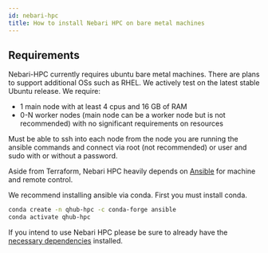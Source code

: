 ```yaml
---
id: nebari-hpc
title: How to install Nebari HPC on bare metal machines
---
```


## Requirements

Nebari-HPC currently requires ubuntu bare metal machines. There are plans to support additional OSs such as RHEL. We actively test on the latest stable Ubuntu release. We require:

- 1 main node with at least 4 cpus and 16 GB of RAM
- 0-N worker nodes (main node can be a worker node but is not recommended) with no significant requirements on resources

Must be able to ssh into each node from the node you are running the ansible commands and connect via root (not recommended) or user and sudo with or without a password.

Aside from Terraform, Nebari HPC heavily depends on [Ansible](https://docs.ansible.com/ansible/latest/installation_guide/intro_installation.html) for machine and remote control.

We recommend installing ansible via conda. First you must install conda.

```bash
conda create -n qhub-hpc -c conda-forge ansible
conda activate qhub-hpc
```

If you intend to use Nebari HPC please be sure to already have the [necessary dependencies](https://github.com/Quansight/qhub-hpc#dependencies) installed.
